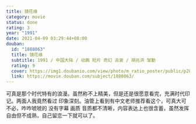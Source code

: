 ```yaml
---
title: 镜花缘
category: movie
status: done
rating: 3
year: "1991"
date: 2021-04-09 03:29:44+08:00
douban:
  id: "1888063"
  title: 镜花缘
  subtitle: 1991 / 中国大陆 / 动画 短片 奇幻 古装 / 胡兆洪 邹勤
  rating: 9
  cover: https://img1.doubanio.com/view/photo/m_ratio_poster/public/p2867385879.jpg
  link: https://movie.douban.com/subject/1888063/
---
```


可真是那个时代特有的浪漫。虽然称不上精美，但是还是很愿意看完，充满时代印记。两面人我竟然看过 印象深刻。油管上看到有中文老师推荐看这个，可真大可不必，咋咋唬唬的 没有字幕 画质 音质都不清晰，内容表达上也很含蓄，虽然发挥自由但不成熟，自己留恋一下就可以了。
